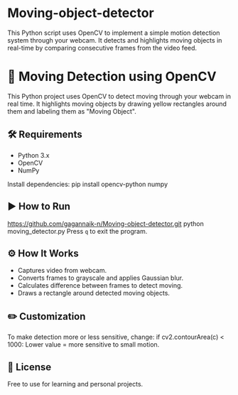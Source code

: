 # Moving-object-detector
This Python script uses OpenCV to implement a simple motion detection system through your webcam. It detects and highlights moving objects in real-time by comparing consecutive frames from the video feed.

# 🎥 Moving Detection using OpenCV
This Python project uses OpenCV to detect moving through your webcam in real time. It highlights moving objects by drawing yellow rectangles around them and labeling them as "Moving Object".

## 🛠 Requirements
- Python 3.x
- OpenCV
- NumPy
  
Install dependencies:
pip install opencv-python numpy

## ▶️ How to Run
https://github.com/gagannaik-n/Moving-object-detector.git
python moving_detector.py
Press `q` to exit the program.

## ⚙️ How It Works
- Captures video from webcam.
- Converts frames to grayscale and applies Gaussian blur.
- Calculates difference between frames to detect moving.
- Draws a rectangle around detected moving objects.
  
## ✏️ Customization
To make detection more or less sensitive, change:
if cv2.contourArea(c) < 1000:
Lower value = more sensitive to small motion.

## 📄 License
Free to use for learning and personal projects.
